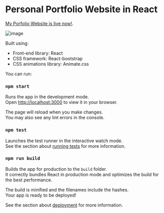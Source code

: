 # Personal Portfolio Website in React

 [My Porfolio Website is live now!](https://nandishns.netlify.app/).


![image](https://user-images.githubusercontent.com/92267208/209716902-22153619-d71a-454d-8ef7-a7408544c5c3.png)

Built using:

- Front-end library: React
- CSS framework: React-bootstrap
- CSS animations library: Animate.css

 You can run:

### `npm start`

Runs the app in the development mode.\
Open [http://localhost:3000](http://localhost:3000) to view it in your browser.

The page will reload when you make changes.\
You may also see any lint errors in the console.

### `npm test`

Launches the test runner in the interactive watch mode.\
See the section about [running tests](https://facebook.github.io/create-react-app/docs/running-tests) for more information.

### `npm run build`

Builds the app for production to the `build` folder.\
It correctly bundles React in production mode and optimizes the build for the best performance.

The build is minified and the filenames include the hashes.\
Your app is ready to be deployed!

See the section about [deployment](https://facebook.github.io/create-react-app/docs/deployment) for more information.
